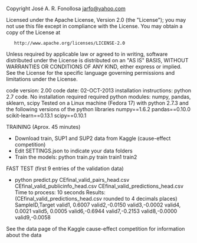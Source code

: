    Copyright José A. R. Fonollosa <jarfo@yahoo.com>

   Licensed under the Apache License, Version 2.0 (the "License");
   you may not use this file except in compliance with the License.
   You may obtain a copy of the License at

       http://www.apache.org/licenses/LICENSE-2.0

   Unless required by applicable law or agreed to in writing, software
   distributed under the License is distributed on an "AS IS" BASIS,
   WITHOUT WARRANTIES OR CONDITIONS OF ANY KIND, either express or implied.
   See the License for the specific language governing permissions and
   limitations under the License.

code version: 2.00
code date: 02-OCT-2013
installation instructions: python 2.7 code. No installation required
required python modules: numpy, pandas, sklearn, scipy
Tested on a Linux machine (Fedora 17) with python 2.7.3 and the following versions of the python libraries
numpy==1.6.2
pandas==0.10.0
scikit-learn==0.13.1
scipy==0.10.1

TRAINING (Aprox. 45 minutes)
- Download train, SUP1 and SUP2 data from Kaggle (cause-effect competition)
- Edit SETTINGS.json to indicate your data folders
- Train the models: python train.py train train1 train2

FAST TEST (first 9 entries of the validation data)
- python predict.py CEfinal_valid_pairs_head.csv CEfinal_valid_publicinfo_head.csv CEfinal_valid_predictions_head.csv
Time to process: 10 seconds
Results: (CEfinal_valid_predictions_head.csv rounded to 4 decimals places)
SampleID,Target
valid1, 0.6007
valid2,-0.0150
valid3,-0.0002
valid4, 0.0021
valid5, 0.0005
valid6,-0.6944
valid7,-0.2153
valid8,-0.0000
valid9,-0.0058

See the data page of the Kaggle cause-effect competition for information about the data

